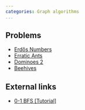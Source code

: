 ```yaml
---
categories: Graph algorithms
...
```


## Problems
* [Erdős Numbers](https://open.kattis.com/problems/erdosnumbers)
* [Erratic Ants](https://open.kattis.com/problems/erraticants)
* [Dominoes 2](https://open.kattis.com/problems/dominoes2)
* [Beehives](https://open.kattis.com/problems/beehives2)

## External links
- [0-1 BFS [Tutorial]](http://codeforces.com/blog/entry/22276)
